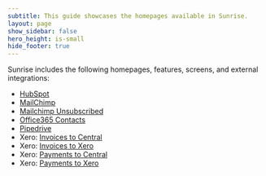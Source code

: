 ```yaml
---
subtitle: This guide showcases the homepages available in Sunrise.
layout: page
show_sidebar: false
hero_height: is-small
hide_footer: true
---
```


Sunrise includes the following homepages, features, screens, and external integrations:

* [HubSpot](../guides/sunrise/HubSpot.md)
* [MailChimp](../guides/sunrise/MailChimp.md)
* [Mailchimp Unsubscribed](../guides/sunrise/MailchimpUnsubscribed.md)
* [Office365 Contacts](../guides/sunrise/Office365Contacts.md)
* [Pipedrive](../guides/sunrise/Pipedrive.md)
* Xero: [Invoices to Central](../guides/sunrise/InvoicesToCentral.md)
* Xero: [Invoices to Xero](../guides/sunrise/InvoicesToXero.md)
* Xero: [Payments to Central](../guides/sunrise/PaymentsToCentral.md)
* Xero: [Payments to Xero](../guides/sunrise/PaymentsToXero.md)
